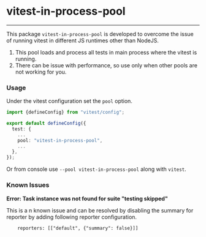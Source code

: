 # vitest-in-process-pool

---

This package `vitest-in-process-pool` is developed to overcome the issue of running vitest in different JS runtimes other than NodeJS. 

1. This pool loads and process all tests in main process where the vitest is running.
2. There can be issue with performance, so use only when other pools are not working for you.

### Usage

Under the vitest configuration set the `pool` option.

```ts
import {defineConfig} from "vitest/config";

export default defineConfig({
  test: {
    ...
    pool: "vitest-in-process-pool",
    ...
  },
});
```

Or from console use `--pool vitest-in-process-pool` along with `vitest`.

### Known Issues

**Error: Task instance was not found for suite "testing skipped"**

This is a n known issue and can be resolved by disabling the summary for reporter by adding following reporter configuration.

```
    reporters: [["default", {"summary": false}]]
```

